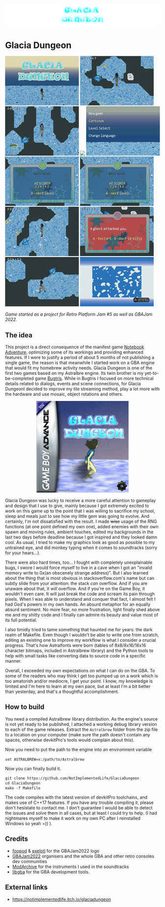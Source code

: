 <p align="center">
    <img src="README_Resources/banner.png"></img>
</p>

# Glacia Dungeon


<img src="README_Resources/ss0.png"></img>
<img src="README_Resources/ss1.png"></img>
<img src="README_Resources/ss2.png"></img>
<img src="README_Resources/ss3.png"></img>
<img src="README_Resources/ss4.png"></img>
<img src="README_Resources/ss5.png"></img>
<img src="README_Resources/ss5.png"></img>
<img src="README_Resources/ss6.png"></img>
<img src="README_Resources/ss7.png"></img>
<img src="README_Resources/ss8.png"></img>
<img src="README_Resources/ss10.png"></img>

_Game started as a project for Retro Platform Jam #5 as well as GBAJam 2022._

## The idea

This project is a direct consequence of the manifest game [Notebook Adventure](https://github.com/NotImplementedLife/NotebookAdventure), optimizing some of its workings and providing enhanced features. If I were to justify a period of about 5 months of not publishing
a single game, the reason is that meanwhile I started work on a GBA engine that would fit my homebrew activity needs. Glacia Dungeon is one of the first two games based on my Astralbre engine. Its twin brother is my yet-to-be-completed game [Bugtris](https://github.com/NotImplementedLife/Bugtris). While in Bugtris I focused on more technical details related to dialogs, events and scene connections, for Glacia DungeonI decided to improve my tile streaming method, play a lot more with the hardware and use mosaic, object rotations and others. 

<p align="center">
    <img src="README_Resources/cover.png" style="width:300px"></img>
</p>

Glacia Dungeon was lucky to receive a more careful attention to gameplay and design that I use to give, mainly because I got extremely excited to work on this game up to the point that I was willing to sacrifice my school, sleep and meals just to see how my little gem was going to evolve. And certainly, I'm not dissatisfied with the result. I made <s>wise</s> usage of the RNG functions (at one point defined my own one), added enemies with their own spawn and moving rules, ambient touches, edited my backgrounds in the last two days before deadline because I got
inspired and they looked damn cool. As usual, I tried to make my graphics look as good as possible to my untrained eye, and did monkey typing when it comes to soundtracks (sorry for your hears...). 

There were also hard times, too... I fought with completely unexplainable bugs, I swore I would force myself to live in a cave when I got an "invalid memory write to 0x(an obscenely strange address)". But I also learned about the thing that is most obvious in stackoverflow.com's name but can subtly slide from your attention: the stack _can_ overflow. And if you are unaware about that, it _will_ overflow. And if you're on the Game Boy, it wouldn't even care. It will just break the code and scream its pain through pixels. When I was able to understand and conquer that fact, I almost felt I had God's powers in my own hands. An absurd metaphor for an equally absurd sentiment. No more fear, no more frustration, light finally shed above me and my shitty code and I finally can admire its beauty and value most of its full potential. 

I also timidly tried to tame something that haunted me for years: the dark realm of Makefile. Even though I wouldn't be able to write one from scratch, editing an existing one to improve my workflow is what I consider a crucial progress. That's how Astralfonts were born (tables of 8x8/8x16/16x16 character bitmaps, included in Astralbrew library) and the Python tools to help with small tasks like converting data to source code in a specific manner.

Overall, I exceeded my own expectations on what I can do on the GBA. To some of the readers who may think I get too pumped up on a work which is too amatorish and/or mediocre, I get your point. I know, my knowledge is limited and I'm here to learn at my own pace, but at least I'm a bit better than yesterday, and that's a thoughtful accomplishment.

## How to build

You need a compiled Astralbrew library distribution. As the engine's source is not yet ready to be published, I attached a working debug library version to each of the game releases. Extract the `Astralbrew` folder from the zip file to a location on your computer (make sure the path doesn't contain any spaces, otherwise devkitPro's tools would complain about this).

Now you need to put the path to the engine into an environment variable

`set ASTRALBREW=x:/path/to/Astralbrew`

Now you can finally build it.

```
git clone https://github.com/NotImplementedLife/GlaciaDungeon
cd GlaciaDungeon
make -f Makefile
```

The code compiles with the latest version of devkitPro toolchains, and makes use of C++17 features. If you have any trouble compiling it, please don't hesistate to contact me. I don't guarantee I would be able to detect the issues and solve them in all cases, but at least I could try to help. (I had nightmares myself to make it work on my own PC after I reinstalled Windows so yeah =)) ).

## Credits

- [foopod](https://github.com/foopod) & [exelotl](https://github.com/exelotl) for the GBAJam2022 logo
- [GBAJam2022](https://itch.io/jam/gbajam22) organisers and the whole GBA and other retro consoles dev communities
- [ModArchive](modarchive.org) for the instruments I used in the soundtracks
- [libgba](https://github.com/devkitPro/libgba) for the GBA development tools.

## External links

- https://notimplementedlife.itch.io/glaciadungeon
